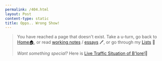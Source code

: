 ```yaml
---
permalink: /404.html
layout: Post
content-type: static
title: Opps.. Wrong Show! 
---
```


> You have reached a page that doesn't exist. Take a u-turn, go back to [Home🏠](/), or read [working notes](/notes) / [essays](/writing) 🖊️, or go through my [Lists](/lists) 📜 
> 
> *Want something special?* Here is
> [Live Traffic Situation of B'lore!](https://www.google.com/maps/@12.905244,77.6103042,13z/data=!5m1!1e1)🚦
